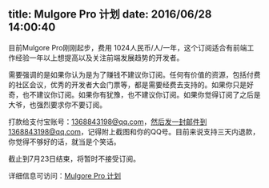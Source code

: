 title: Mulgore Pro 计划
date: 2016/06/28 14:00:40
---

目前Mulgore Pro刚刚起步，费用 1024人民币/人/一年，这个订阅适合有前端工作经验一年以上想提高以及关注前端发展趋势的开发者。

需要强调的是如果你认为是为了赚钱不建议你订阅。任何有价值的资源，包括付费的社区会议，优秀的开发者大会门票等，都是需要经费去支持的。如果你只是好奇，也不建议你订阅。如果你有犹豫，也不建议你订阅。如果你觉得订阅了之后是大爷，也强烈要求你不要订阅。

打款给支付宝账号：1368843198@qq.com，然后发一封邮件到1368843198@qq.com，记得附上截图和你的QQ号。目前来说支持三天内退款，你觉得不够好的话，就当是个笑话。

截止到7月23日结束，将暂时不接受订阅。

详细信息可访问：[Mulgore Pro 计划](/2016/06/28/mulgore-pro/)
